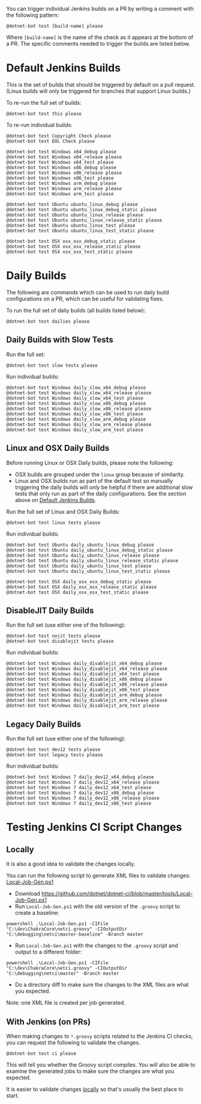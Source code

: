 You can trigger individual Jenkins builds on a PR by writing a comment with the following pattern:

```
@dotnet-bot test [build-name] please
```

Where `[build-name]` is the name of the check as it appears at the bottom of a PR.
The specific comments needed to trigger the builds are listed below.

# Default Jenkins Builds

This is the set of builds that should be triggered by default on a pull request. (Linux builds will
only be triggered for branches that support Linux builds.)

To re-run the full set of builds:

```
@dotnet-bot test this please
```

To re-run individual builds:

```
@dotnet-bot test Copyright Check please
@dotnet-bot test EOL Check please

@dotnet-bot test Windows x64_debug please
@dotnet-bot test Windows x64_release please
@dotnet-bot test Windows x64_test please
@dotnet-bot test Windows x86_debug please
@dotnet-bot test Windows x86_release please
@dotnet-bot test Windows x86_test please
@dotnet-bot test Windows arm_debug please
@dotnet-bot test Windows arm_release please
@dotnet-bot test Windows arm_test please

@dotnet-bot test Ubuntu ubuntu_linux_debug please
@dotnet-bot test Ubuntu ubuntu_linux_debug_static please
@dotnet-bot test Ubuntu ubuntu_linux_release please
@dotnet-bot test Ubuntu ubuntu_linux_release_static please
@dotnet-bot test Ubuntu ubuntu_linux_test please
@dotnet-bot test Ubuntu ubuntu_linux_test_static please

@dotnet-bot test OSX osx_osx_debug_static please
@dotnet-bot test OSX osx_osx_release_static please
@dotnet-bot test OSX osx_osx_test_static please
```

# Daily Builds

The following are commands which can be used to run daily build configurations on a PR,
which can be useful for validating fixes.

To run the full set of daily builds (all builds listed below):

```
@dotnet-bot test dailies please
```

## Daily Builds with Slow Tests

Run the full set:

```
@dotnet-bot test slow tests please
```

Run individual builds:

```
@dotnet-bot test Windows daily_slow_x64_debug please
@dotnet-bot test Windows daily_slow_x64_release please
@dotnet-bot test Windows daily_slow_x64_test please
@dotnet-bot test Windows daily_slow_x86_debug please
@dotnet-bot test Windows daily_slow_x86_release please
@dotnet-bot test Windows daily_slow_x86_test please
@dotnet-bot test Windows daily_slow_arm_debug please
@dotnet-bot test Windows daily_slow_arm_release please
@dotnet-bot test Windows daily_slow_arm_test please
```

## Linux and OSX Daily Builds

Before running Linux or OSX Daily builds, please note the following:

* OSX builds are grouped under the `linux` group because of similarity.
* Linux and OSX builds run as part of the default test so manually
triggering the daily builds will only be helpful if there are additional
slow tests that only run as part of the daily configurations.
See the section above on [Default Jenkins Builds](#default-jenkins-builds).

Run the full set of Linux and OSX Daily Builds:

```
@dotnet-bot test linux tests please
```


Run individual builds:

```
@dotnet-bot test Ubuntu daily_ubuntu_linux_debug please
@dotnet-bot test Ubuntu daily_ubuntu_linux_debug_static please
@dotnet-bot test Ubuntu daily_ubuntu_linux_release please
@dotnet-bot test Ubuntu daily_ubuntu_linux_release_static please
@dotnet-bot test Ubuntu daily_ubuntu_linux_test please
@dotnet-bot test Ubuntu daily_ubuntu_linux_test_static please

@dotnet-bot test OSX daily_osx_osx_debug_static please
@dotnet-bot test OSX daily_osx_osx_release_static please
@dotnet-bot test OSX daily_osx_osx_test_static please
```

## DisableJIT Daily Builds

Run the full set (use either one of the following):

```
@dotnet-bot test nojit tests please
@dotnet-bot test disablejit tests please
```

Run individual builds:

```
@dotnet-bot test Windows daily_disablejit_x64_debug please
@dotnet-bot test Windows daily_disablejit_x64_release please
@dotnet-bot test Windows daily_disablejit_x64_test please
@dotnet-bot test Windows daily_disablejit_x86_debug please
@dotnet-bot test Windows daily_disablejit_x86_release please
@dotnet-bot test Windows daily_disablejit_x86_test please
@dotnet-bot test Windows daily_disablejit_arm_debug please
@dotnet-bot test Windows daily_disablejit_arm_release please
@dotnet-bot test Windows daily_disablejit_arm_test please
```

## Legacy Daily Builds

Run the full set (use either one of the following):

```
@dotnet-bot test dev12 tests please
@dotnet-bot test legacy tests please
```

Run individual builds:

```
@dotnet-bot test Windows 7 daily_dev12_x64_debug please
@dotnet-bot test Windows 7 daily_dev12_x64_release please
@dotnet-bot test Windows 7 daily_dev12_x64_test please
@dotnet-bot test Windows 7 daily_dev12_x86_debug please
@dotnet-bot test Windows 7 daily_dev12_x86_release please
@dotnet-bot test Windows 7 daily_dev12_x86_test please
```

# Testing Jenkins CI Script Changes

## Locally

It is also a good idea to validate the changes locally.

You can run the following script to generate XML files to validate changes:
[Local-Job-Gen.ps1](https://github.com/dotnet/dotnet-ci/blob/master/tools/Local-Job-Gen.ps1) 

* Download https://github.com/dotnet/dotnet-ci/blob/master/tools/Local-Job-Gen.ps1
* Run `Local-Job-Gen.ps1` with the old version of the `.groovy` script to create a baseline:

`powershell .\Local-Job-Gen.ps1 -CIFile "C:\dev\ChakraCore\netci.groovy" -CIOutputDir "C:\debugging\netci\master-baseline" -Branch master`

* Run `Local-Job-Gen.ps1` with the changes to the `.groovy` script and output to a different folder:

`powershell .\Local-Job-Gen.ps1 -CIFile "C:\dev\ChakraCore\netci.groovy" -CIOutputDir "C:\debugging\netci\master" -Branch master`

* Do a directory diff to make sure the changes to the XML files are what you expected.

Note: one XML file is created per job generated.

## With Jenkins (on PRs)

When making changes to `*.groovy` scripts related to the Jenkins CI checks, you can request the following
to validate the changes.

```
@dotnet-bot test ci please
```

This will tell you whether the Groovy script compiles.
You will also be able to examine the generated jobs to make sure the changes are what you expected.

It is easier to validate changes [locally](#locally) so that's usually the best place to start.

